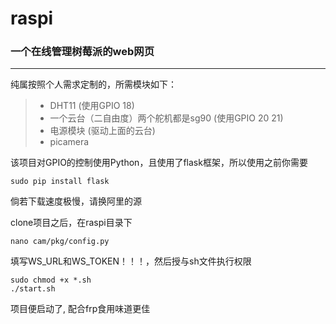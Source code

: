 # raspi
### 一个在线管理树莓派的web网页
------

纯属按照个人需求定制的，所需模块如下：

> * DHT11  (使用GPIO 18)
> * 一个云台（二自由度）两个舵机都是sg90 (使用GPIO 20 21)
> * 电源模块 (驱动上面的云台)
> * picamera


该项目对GPIO的控制使用Python，且使用了flask框架，所以使用之前你需要
```
sudo pip install flask
```
倘若下载速度极慢，请换阿里的源

clone项目之后，在raspi目录下
```
nano cam/pkg/config.py
```
填写WS_URL和WS_TOKEN！！！，然后授与sh文件执行权限
```
sudo chmod +x *.sh
./start.sh
```
项目便启动了,
配合frp食用味道更佳
